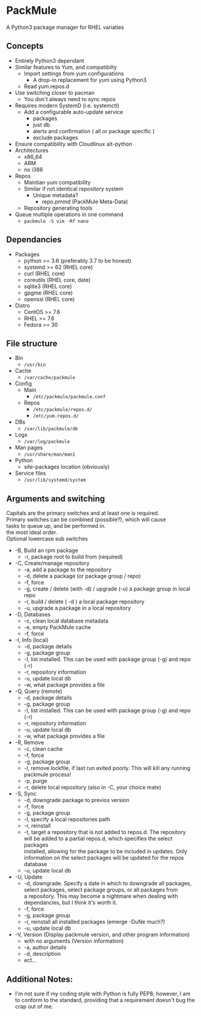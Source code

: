 # PackMule
A Python3 package manager for RHEL variaties

## Concepts
* Entirely Python3 dependant
* Similar features to Yum, and compatibilty
	* Import settings from yum configurations
		* A drop-in replacement for yum using Python3
	* Read yum.repos.d
* Use switching closer to pacman
	* You don't always need to sync repos
* Requires modern SystemD (i.e. systemctl)
	* Add a configurable auto-update service
		* packages
		* just db
		* alerts and confirmation ( all or package specific )
		* exclude packages
* Ensure compatibility with Cloudlinux alt-python
* Architectures
	* x86_64
	* ARM
	* no i386
* Repos
	* Maintian yum compatibility
	* Similar if not identical repository system
		* Unique metadata?
			* repo.pmmd (PackMule Meta-Data)
	* Repository generating tools
* Queue multiple operations in one command
	* ``packmule -S vim -Rf nano``


## Dependancies
* Packages
	* python >= 3.6 (preferably 3.7 to be honest)
	* systemd >= 62 (RHEL core)
	* curl	(RHEL core)
	* coreutils (RHEL core, date)
	* sqlite3 (RHEL core)
	* gpgme (RHEL core)
	* openssl (RHEL core)
* Distro
	* CentOS >= 7.6
	* RHEL >= 7.6
	* Fedora >= 30

## File structure
* Bin
	* ``/usr/bin``
* Cache
	* ``/var/cache/packmule``
* Config
	* Main
		* ``/etc/packmule/packmule.conf``
	* Repos
		* ``/etc/packmule/repos.d/``
		* ``/etc/yum.repos.d/``
* DBs
	* ``/var/lib/packmule/db``
* Logs
	* ``/var/log/packmule``
* Man pages
	* ``/usr/share/man/man1``
* Python
	* site-packages location (obviously)
* Service files
	* ``/usr/lib/systemd/system``	


## Arguments and switching

Capitals are the primary switches and at least one is required.\
Primary switches can be combined (possible?), which will cause\
tasks to queue up, and be performed in.\
the most ideal order.\
Optional lowercase sub switches

* -B,	Build an rpm package
	* -r,	package root to build from (required)
* -C,	Create/manage repository
	* -a,	add a package to the repository
	* -d,	delete a package (or package group / repo)
	* -f,	force
	* -g,	create / delete (with -d) / upgrade (-u) a package group in local repo
	* -r,	build / delete ( -d ) a local package repository
	* -u,	upgrade a package in a local repository
* -D,	Databases
	* -c,	clean local database metadata
	* -e,	empty PackMule cache
	* -f,	force
* -I,	Info	(local)
	* -d,	package details
	* -g,	package group
	* -l,	list installed.  This can be used with package group (-g) and repo (-r)
	* -r,	repository information
	* -u,	update local db
	* -w,	what package provides a file
* -Q,	Query	(remote)
	* -d,	package details
	* -g,	package group
	* -l,	list installed. This can be used with package group (-g) and repo (-r)
	* -r,	repository information
	* -u,	update local db
	* -w,	what package provides a file
* -R,	Remove
	* -c,	clean cache
	* -f,	force
	* -g,	package group
	* -l,	remove lockfile, if last run exited poorly.  This will kill any running packmule process!
	* -p,	purge
	* -r,	delete local repository (also in -C, your choice mate)
* -S,	Sync
	* -d,	downgrade package to previos version
	* -f,	force
	* -g,	package group
	* -l,	specify a local repositories path
	* -r,	reinstall
	* -t,	target a repository that is not added to repos.d.  The repository\
		will be added to a partial repos.d, which specifies the select packages\
		installed, allowing for the package to be included in updates.  Only\
		information on the select packages will be updated for the repos\
		database
	* -u,	update local db
* -U,	Update
	* -d,	downgrade.  Specify a date in which to downgrade all packages,\
		select packages, select package groups, or all packages from\
		a repository.  This may become a nightmare when dealing with\
		dependancies, but I think it's worth it.
	* -f,	force
	* -g,	package group
	* -r,	reinstall all installed packages (emerge -DuNe much?)
	* -u,	update local db
* -V,	Version (Display packmule version, and other program information)
	* with no arguments (Version information)
	* -a,	author details
	* -d,	description
	* ect...

## Additional Notes:
* I'm not sure if my coding style with Python is fully PEP8; however, I am to conform to the standard, providing that a requirement doesn't bug the crap out of me.

